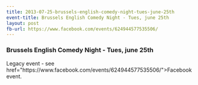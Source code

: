 ```yaml
---
title: 2013-07-25-brussels-english-comedy-night-tues-june-25th
event-title: Brussels English Comedy Night - Tues, june 25th
layout: post
fb-url: https://www.facebook.com/events/624944577535506/
---
```

<h3>Brussels English Comedy Night - Tues, june 25th</h3>
Legacy event - see <a> href="https://www.facebook.com/events/624944577535506/">Facebook event</a>.